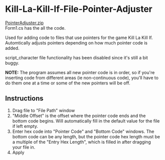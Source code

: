 
# Kill-La-Kill-If-File-Pointer-Adjuster
  
[PointerAdjuster.zip](https://github.com/SolNiceguy/Kill-La-Kill-If-File-Pointer-Adjuster/blob/90fc6f6d3f487503411f03989a9d6b6edff943bb/PointerAdjuster/bin/Debug/PointerAdjuster.zip)  
Form1.cs has the all the code.  


Used for adding code to files that use pointers for the game Kill La Kill If. Automtically adjusts pointers depending on how much pointer code is added. 

script_character file functionality has been disabled since it's still a bit buggy.   

**NOTE:** The program assumes all new pointer code is in order, so if you're inserting code from different areas (ie non-continuous code), you'll have to do them one at a time or some of the new pointers will be off.


## Instructions
1. Drag file to "File Path" window  
2. "Middle Offset" is the offset where the pointer code ends and the bottom code begins. Will automatically fill in the default value for the file if left empty.  
3. Enter hex code into "Pointer Code" and "Bottom Code" windows.  The bottom code can be any length, but the pointer code hex length must be a multiple of the "Entry Hex Length", which is filled in after dragging your file in.
4. Apply  
